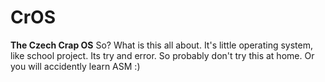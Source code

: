 # CrOS
**The Czech Crap OS**
So? What is this all about. It's little operating system, like school project. Its try and error. So
probably don't try this at home. Or you will accidently learn ASM :)
